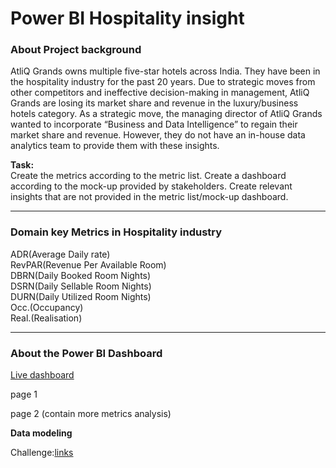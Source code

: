 # Power BI Hospitality insight

### About Project background
AtliQ Grands owns multiple five-star hotels across India. They have been in the hospitality industry for the past 20 years. Due to strategic moves from other competitors and ineffective decision-making in management, AtliQ Grands are losing its market share and revenue in the luxury/business hotels category. As a strategic move, the managing director of AtliQ Grands wanted to incorporate “Business and Data Intelligence” to regain their market share and revenue. However, they do not have an in-house data analytics team to provide them with these insights.

**Task:**  
Create the metrics according to the metric list.
Create a dashboard according to the mock-up provided by stakeholders.
Create relevant insights that are not provided in the metric list/mock-up dashboard.

---

### Domain key Metrics in Hospitality industry

ADR(Average Daily rate)  
RevPAR(Revenue Per Available Room)  
DBRN(Daily Booked Room Nights)  
DSRN(Daily Sellable Room Nights)  
DURN(Daily Utilized Room Nights)  
Occ.(Occupancy)  
Real.(Realisation)


---
### About the Power BI Dashboard
[Live dashboard](https://app.powerbi.com/view?r=eyJrIjoiNWU1YmZhMDctMzZiNi00YWU5LThjYTYtMThiMzBiNDNkOTM4IiwidCI6ImM2ZTU0OWIzLTVmNDUtNDAzMi1hYWU5LWQ0MjQ0ZGM1YjJjNCJ9)

page 1

page 2 (contain more metrics analysis)

**Data modeling**

Challenge:[links](https://codebasics.io/challenge/codebasics-resume-project-challenge/4)

